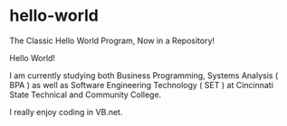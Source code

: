 # hello-world
The Classic Hello World Program, Now in a Repository!

Hello World!

I am currently studying both Business Programming, Systems Analysis ( BPA ) as well as Software Engineering Technology ( SET ) at Cincinnati State Technical and Community College.

I really enjoy coding in VB.net.
